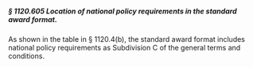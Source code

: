 ##### § 1120.605 Location of national policy requirements in the standard award format. #####

As shown in the table in § 1120.4(b), the standard award format includes national policy requirements as Subdivision C of the general terms and conditions.